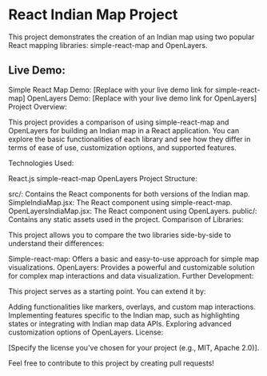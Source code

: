 # React Indian Map Project
  This project demonstrates the creation of an Indian map using two popular React mapping libraries: simple-react-map and OpenLayers.

## Live Demo:

Simple React Map Demo: [Replace with your live demo link for simple-react-map]
OpenLayers Demo: [Replace with your live demo link for OpenLayers]
Project Overview:

This project provides a comparison of using simple-react-map and OpenLayers for building an Indian map in a React application. You can explore the basic functionalities of each library and see how they differ in terms of ease of use, customization options, and supported features.

Technologies Used:

React.js
simple-react-map
OpenLayers
Project Structure:

src/: Contains the React components for both versions of the Indian map.
SimpleIndiaMap.jsx: The React component using simple-react-map.
OpenLayersIndiaMap.jsx: The React component using OpenLayers.
public/: Contains any static assets used in the project.
Comparison of Libraries:

This project allows you to compare the two libraries side-by-side to understand their differences:

Simple-react-map: Offers a basic and easy-to-use approach for simple map visualizations.
OpenLayers: Provides a powerful and customizable solution for complex map interactions and data visualization.
Further Development:

This project serves as a starting point. You can extend it by:

Adding functionalities like markers, overlays, and custom map interactions.
Implementing features specific to the Indian map, such as highlighting states or integrating with Indian map data APIs.
Exploring advanced customization options of OpenLayers.
License:

[Specify the license you've chosen for your project (e.g., MIT, Apache 2.0)].

Feel free to contribute to this project by creating pull requests!
